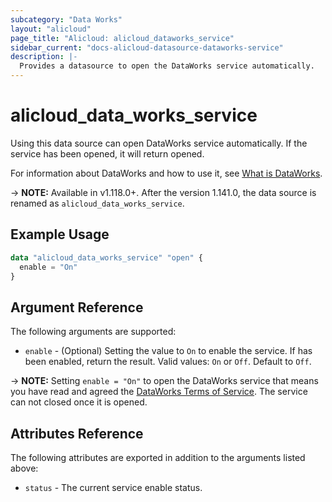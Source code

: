 ```yaml
---
subcategory: "Data Works"
layout: "alicloud"
page_title: "Alicloud: alicloud_dataworks_service"
sidebar_current: "docs-alicloud-datasource-dataworks-service"
description: |-
  Provides a datasource to open the DataWorks service automatically.
---
```


# alicloud\_data\_works\_service

Using this data source can open DataWorks service automatically. If the service has been opened, it will return opened.

For information about DataWorks and how to use it, see [What is DataWorks](https://www.alibabacloud.com/help/en/product/72772.htm).

-> **NOTE:** Available in v1.118.0+. After the version 1.141.0, the data source is renamed as `alicloud_data_works_service`.

## Example Usage

```terraform
data "alicloud_data_works_service" "open" {
  enable = "On"
}
```

## Argument Reference

The following arguments are supported:

* `enable` - (Optional) Setting the value to `On` to enable the service. If has been enabled, return the result. Valid values: `On` or `Off`. Default to `Off`.

-> **NOTE:** Setting `enable = "On"` to open the DataWorks service that means you have read and agreed the [DataWorks Terms of Service](https://help.aliyun.com/document_detail/131538.html). The service can not closed once it is opened.

## Attributes Reference

The following attributes are exported in addition to the arguments listed above:

* `status` - The current service enable status. 

